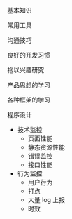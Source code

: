 基本知识

常用工具

沟通技巧

良好的开发习惯

抱以兴趣研究

产品思想的学习

各种框架的学习

程序设计

- 技术监控
  - 页面性能
  - 静态资源性能
  - 错误监控
  - 接口性能
- 行为监控
  - 用户行为
  - 打点
  - 大量 log 上报
  - 时效
